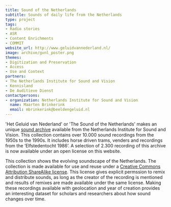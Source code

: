 ```yaml
---
title: Sound of the Netherlands
subtitle: Sounds of daily life from the Netherlands
type: project
tags:
- Radio stories
- ASR
- Content Enrichments
- COMMIT
website_url: http://www.geluidvannederland.nl/
image: archive/gvnl_poster.png
themes:
- Digitization and Preservation
- Access
- Use and Context
partners:
- The Netherlands Institute for Sound and Vision
- Kennisland
- De Auditieve Dienst
contactpersons:
- organization: Netherlands Institute for Sound and Vision
  name: Maarten Brinkerink
  email: mbrinkerink@beeldengeluid.nl
---
```


'Het Geluid van Nederland' or 'The Sound of the Netherlands' makes an unique [sound archive](http://www.beeldengeluid.nl/geluiden) available from the Netherlands Institute for Sound and Vision. This collection contains over 10.000 sound recordings from the 1950s to the 1990s. It includes horse driven trams, venders and recordings from the ‘Elfstedentocht 1986’. A selection of 2.300 recording of this archive is now available under an open license on this website.

This collection shows the evolving soundscape of the Netherlands. The collection is made available for use and reuse under a [Creative Commons Attribution ShareAlike license](http://creativecommons.org/licenses/by-sa/3.0/nl/deed.en). This license gives explicit permssion to remix and distribute sounds, as long as the creator of the recording is mentioned and results of remixes are made available under the same license. Making these recordings available with geolocation and year of creation provides an interesting dataset for scholars and researchers about how sound changes over time.
